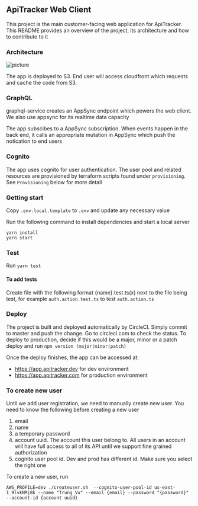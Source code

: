 ## ApiTracker Web Client

This project is the main customer-facing web application for ApiTracker. This README provides an overview of the project,
its architecture and how to contribute to it

### Architecture

![picture](./web-client-architecture.png)

The app is deployed to S3. End user will access cloudfront which requests and cache the code from S3.

### GraphQL

graphql-service creates an AppSync endpoint which powers the web client. We also use appsync for its realtime data capacity

The app subscibes to a AppSync subscription. When events happen in the back end, it calls an appropriate mutation in AppSync 
which push the notication to end users

### Cognito

The app uses cognito for user authentication. The user pool and related resources are provisioned by terraform scripts found
under `provisioning`. See `Provisioning` below for more detail 

### Getting start

Copy `.env.local.template` to `.env` and update any necessary value

Run the following command to install dependencies and start a local server 

```
yarn install
yarn start
```

### Test

Run `yarn test`

#### To add tests

Create file with the following format {name}.test.ts(x) next to the file being test, for example `auth.action.test.ts` to test `auth.action.ts`

### Deploy

The project is built and deployed automatically by CircleCI. Simply commit to master and push the change. Go to circleci.com to
check the status. To deploy to production, decide if this would be a major, minor or a patch deploy and run `npm version (major|minor|patch)`

Once the deploy finishes, the app can be accessed at:

* https://app.apitracker.dev for dev environment
* https://app.apitracker.com for production environment


### To create new user

Until we add user registration, we need to manually create new user. You need to know the following before creating a new user

1. email
1. name
1. a temporary password
1. account uuid. The account this user belong to. All users in an account will have full access to all of its API until we support fine grained authorization
1. cognito user pool id. Dev and prod has different id. Make sure you select the right one

To create a new user, run
```
AWS_PROFILE=dev ./createuser.sh  --cognito-user-pool-id us-east-1_9lvkNMj8k --name "Trung Vu" --email {email} --password "{password}" --account-id {account uuid}
```
